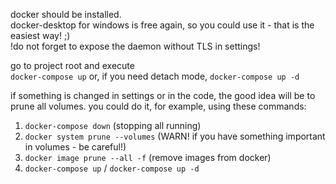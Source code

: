 docker should be installed.  
docker-desktop for windows is free again, so you could use it - that is the easiest way! ;)  
!do not forget to expose the daemon without TLS in settings!

go to project root and execute  
`docker-compose up` or, if you need detach mode, `docker-compose up -d`

if something is changed in settings or in the code, the good idea will be to prune all volumes.
you could do it, for example, using these commands:

1) `docker-compose down` (stopping all running)
2) `docker system prune --volumes` (WARN! if you have something important in volumes - be careful!)
3) `docker image prune --all -f` (remove images from docker)
4) `docker-compose up` / `docker-compose up -d`
